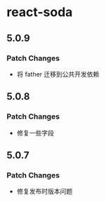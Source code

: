 # react-soda

## 5.0.9

### Patch Changes

-   将 father 迁移到公共开发依赖

## 5.0.8

### Patch Changes

-   修复一些字段

## 5.0.7

### Patch Changes

-   修复发布时版本问题
